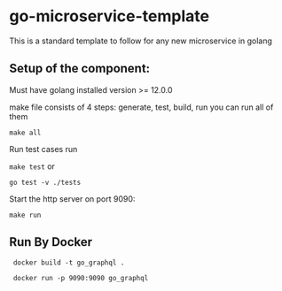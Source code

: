 # go-microservice-template

This is a standard template to follow for any new microservice in golang


## Setup of the component:

Must have golang installed version >= 12.0.0

make file consists of 4 steps: generate, test, build, run you can run all of them

```make all```

Run test cases run

```make test```
or

```go test -v ./tests```

Start the http server on port 9090:

```make run```

## Run By Docker

```
 docker build -t go_graphql .
 
 docker run -p 9090:9090 go_graphql
 
```
